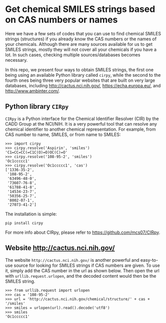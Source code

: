 # Get chemical SMILES strings based on CAS numbers or names

Here we have a few sets of codes that you can use to find chemical SMILES strings (structures) if you already know the CAS numbers or the names of your chemicals. Although there are many sources available for us to get SMILES strings, mostly they will not cover all your chemicals if you have a lot. In such cases, checking multiple sources/databases becomes necessary. 

In this repo, we present four ways to obtain SMILES strings, the first one being using an available Python library called `cirpy`, while the second to the fourth ones being three very popular websites that are built on very large databases, including http://cactus.nci.nih.gov/, https://echa.europa.eu/, and http://www.ambinter.com/.


## Python library `CIRpy`
`CIRpy` is a Python interface for the Chemical Identifier Resolver (CIR) by the CADD Group at the NCI/NIH. It is a very powerful tool that can resolve any chemical identifier to another chemical representation. For example, from CAS number to name, SMILES, or from name to SMILES:

```
>>> import cirpy
>>> cirpy.resolve('Aspirin', 'smiles')
'C1=CC=CC(=C1C(O)=O)OC(C)=O'
>>> cirpy.resolve('108-95-2', 'smiles')
'Oc1ccccc1'
>>> cirpy.resolve('Oc1ccccc1', 'cas')
['1336-35-2',
 '108-95-2',
 '63496-48-0',
 '73607-76-8',
 '61788-41-8',
 '14534-23-7',
 '50356-25-7',
 '8002-07-1',
 '27073-41-2']
```

The installation is simple:
```
pip install cirpy
```

For more info about CIRpy, please refer to https://github.com/mcs07/CIRpy.

## Website http://cactus.nci.nih.gov/
The website `http://cactus.nci.nih.gov/` is another powerful and easy-to-use source for looking for SMILES strings if CAS numbers are given. To use it, simply add the CAS number in the url as shown below. Then open the url with `urllib.request.urlopen`, and the decoded content would then be the SMILES string.

```
>>> from urllib.request import urlopen
>>> cas = '108-95-2'
>>> url = 'http://cactus.nci.nih.gov/chemical/structure/' + cas + '/smiles'
>>> smiles = urlopen(url).read().decode('utf8')
>>> smiles
'Oc1ccccc1'
```
